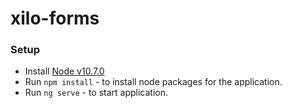 # xilo-forms

### Setup
- Install [Node v10.7.0](https://nodejs.org/en/download/)
- Run `npm install` - to install node packages for the application.
- Run `ng serve` - to start application.

